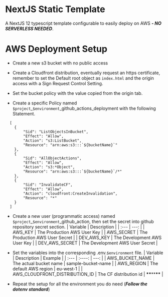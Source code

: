 # NextJS Static Template

A NextJS 12 typescript template configurable to easily deploy on AWS **_- NO SERVERLESS NEEDED_**.

# AWS Deployment Setup

- Create a new s3 bucket with no public access

- Create a Cloudfront distribution, eventually request an https certificate, remember to set the Default root object as `index.html` and the origin access with a Sign Request Control Setting.

- Set the bucket policy with the value copied from the origin tab.

- Create a specific Policy named `$project`\_`$environment`\_github_actions_deployment with the following Statement.

```
  [
    {
        "Sid": "ListObjectsInBucket",
        "Effect": "Allow",
        "Action": "s3:ListBucket",
        "Resource": "arn:aws:s3:::`${bucketName}`"
    },
    {
        "Sid": "AllObjectActions",
        "Effect": "Allow",
        "Action": "s3:*Object",
        "Resource": "arn:aws:s3:::`${bucketName}`/*"
    },
    {
        "Sid": "InvalidateCF",
        "Effect": "Allow",
        "Action": "cloudfront:CreateInvalidation",
        "Resource": "*"
    }
  ]
```

- Create a new user (programmatic access) named `$project`\_`$environment`\_github_action, then set the secret into github repository secret section.
  | Variable | Description |
  | :--- | ---: |
  | AWS_KEY | The Production AWS User Key |
  | AWS_SECRET | The Production AWS User Secret |
  | DEV_AWS_KEY | The Development AWS User Key |
  | DEV_AWS_SECRET | The Development AWS User Secret |

- Set the variables into the corresponding .env.`$environment` file.
  | Variable | Description | Example |
  | :--- | :----: | ---: |
  | AWS_BUCKET_NAME | The actual bucket name | sample-bucket-name |
  | AWS_REGION | The default AWS region | eu-west-1 |
  | AWS_CLOUDFRONT_DISTRIBUTION_ID | The CF distribution id | **\*\***\*\***\*\*** |

- Repeat the setup for all the environment you do need (**_Follow the dotenv standard_**)
